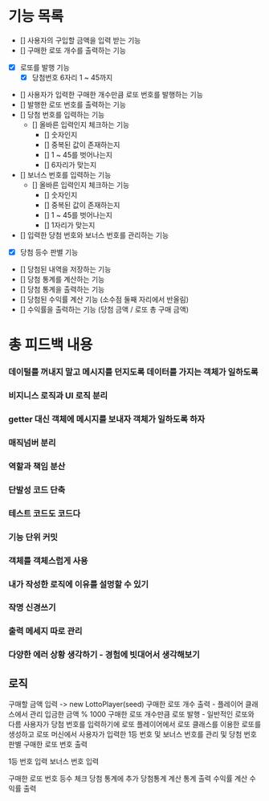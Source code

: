# 기능 목록
- [] 사용자의 구입할 금액을 입력 받는 기능
- [] 구매한 로또 개수를 출력하는 기능
- [x] 로또를 발행 기능 
    - [x] 당첨번호 6자리 1 ~ 45까지
- [] 사용자가 입력한 구매한 개수만큼 로또 번호를 발행하는 기능
- [] 발행한 로또 번호를 출력하는 기능
- [] 당첨 번호를 입력하는 기능
    - [] 올바른 입력인지 체크하는 기능
        - [] 숫자인지
        - [] 중복된 값이 존재하는지
        - [] 1 ~ 45를 벗어나는지
        - [] 6자리가 맞는지
- [] 보너스 번호를 입력하는 기능
    - [] 올바른 입력인지 체크하는 기능
        - [] 숫자인지
        - [] 중복된 값이 존재하는지
        - [] 1 ~ 45를 벗어나는지
        - [] 1자리가 맞는지
- [] 입력한 당첨 번호와 보너스 번호를 관리하는 기능 
- [x] 당첨 등수 판별 기능
- [] 당첨된 내역을 저장하는 기능
- [] 당첨 통계를 계산하는 기능
- [] 당첨 통계을 출력하는 기능
- [] 당첨된 수익률 계산 기능 (소수점 둘째 자리에서 반올림)
- [] 수익률을 출력하는 기능 (당첨 금액 / 로또 총 구매 금액)

# 총 피드백 내용
### 데이털를 꺼내지 말고 메시지를 던지도록 데이터를 가지는 객체가 일하도록
### 비지니스 로직과 UI 로직 분리
### getter 대신 객체에 메시지를 보내자 객체가 일하도록 하자
### 매직넘버 분리
### 역할과 책임 분산 
### 단발성 코드 단축
### 테스트 코드도 코드다
### 기능 단위 커밋
### 객체를 객체스럽게 사용
### 내가 작성한 로직에 이유를 설멍할 수 있기
### 작명 신경쓰기
### 출력 메세지 따로 관리
### 다양한 에러 상황 생각하기 - 경험에 빗대어서 생각해보기


## 로직
구매할 금액 입력 -> new LottoPlayer(seed)
구매한 로또 개수 출력 - 플레이어 클래스에서 관리 입금한 금액 % 1000
구매한 로또 개수만큼 로또 발행 - 일반적인 로또와 다름 사용자가 당첨 번호를 입력하기에 로또 플레이어에서 로또 클래스를 이용한 로또를 생성하고 로또 머신에서 사용자가 입력한 1등 번호 및 보너스 번호를 관리 및 당첨 번호 판별
구매한 로또 번호 출력

1등 번호 입력
보너스 번호 입력

구매한 로또 번호 등수 체크
당첨 통계에 추가
당첨통계 계산
통계 출력
수익률 계산
수익률 출력